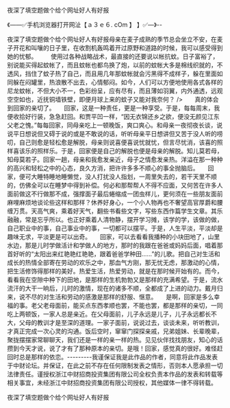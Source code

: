 夜深了填空题做个给个网址好人有好报

《——✅手机浏览器打开网沚【ａ３ｅ６. cOm 】 】✅—》--

夜深了填空题做个给个网址好人有好报母亲在麦子成熟的季节总会坐立不安，在麦子开花和叫嚷的日子里，在收割机轰鸣着开过原野和道路的时候，我可以感受得到她的忧郁。
　　使用过各种战略战术，最直接的还要说以帐抗蚊。日子富裕了，别说能买得起蚊帐了，而且蚊帐也都鸟换了炮，以前的蚊帐大多是棉线织就的，不透风，挡住了蚊子热了自己，而且用几年那蚊帐就会污黑得不成样子，躲在里面如同躲在闷罐里，热浪散不出去，心情郁闷。如今，人们可以方便地使用各式各样的尼龙蚊帐，不但大小不一，色彩纷呈，应有尽有，而且薄如羽翼，内外通透，远观空空如也，近抚铜墙铁壁，即便月球上来的蚊子又能对我奈何？
/>　　真的体会到回家的亲切了。　　回家，这是一种责任，更是一种享受。于是，每每周末，我便收拾好行装，急急赶回。和贾平凹一样，“因无衣锦还乡之欲，便没无颜见江东父老之愧。”每每回家，同母亲吃上一顿晚饭，爽口爽心。和母亲一夜彻夜长谈，说说平日想说但又碍于说的或是不敢说的话，听听母亲平日想讲但又苦于没人听的唠叨，自己则愈是轻松愈是解脱，母亲则说喜便喜说忧就忧，但言尽忧消，该喜的照样喜该乐的照样乐。于是，回家便是自己的解脱也便是母亲的解脱。知儿莫若母，知母莫若子。回家一趟，母亲和我愈发亲近，母子之情愈发亲热。洋溢在那一种种的高兴和轻松之中的心态，良久方消，把许许多多不顺心的事全抛脑后。　　回家，便可大睡特睡地睡懒觉，没人打扰没人指划，一周里失去的，若干天里不顺的，仿佛全可以在睡梦中得到补偿。何必和那帮帮人不得不应面，又何苦在许多人面前做这不行做那不成，强撑面子最后蜷缩成一团虫样儿，更何须在一些朋友面前麻哩麻烦地谈论些这样和那样？休养好身心，一个小人物再也不奢望高官厚爵和腰缠万贯。天高气爽，乘着好天气，翻些书看些文字，写些东西作篇学生文章。其乐融融，常是忘乎所以。也正好乘着人清物静，摆开学习摊，该学的学，该做的做，自己职业中的事，自己事业中的事，一切都可以摆平。于是，人生平淡，平淡却是趣味无求，平淡更是可以出奇。　　回家，可以去看看我播种的小块田地了，山里水边，那是儿时学做活计和学做人的地方，那时的我跟在爸爸或妈妈后面，唱着那首好听的“太阳出来红艳艳红艳艳，跟着爸爸学种田……”的儿歌。把自己对生活和成长的热情全部寄在劳动的欢乐之中，那血气方刚，那无忧无虑，那激动的心情，把生活修饰得那样的美好。热爱生活，热爱劳动，就是在那时候开始有的。而今，看看我在空隙中种下的田地，是那样的生机勃勃又是那样的充满希望。于是，流水流汗的大干一晌后，儿时的激情，现在的诸多不顺，全都成了上进的动力。戴月归来，说不尽的对生活和劳动的感激是那样的舒服、惬意。　　是啊，回家是多么幸福的事。老父老母面前，能买点东西孝顺也罢，不能也罢，都是那样的亲切，一同吃上两顿饭，一家人总是亲近。在父母面前，儿子永远是儿子，儿子永远都长不大，父母的教训才是至深的道理。一家子面前，说说过去，谈谈未来，听听教训，才真正完成一次心灵的沟通。饭后空时，窜窜门探探亲戚，兄弟姐妹、长辈晚辈，聚拢摆摆家常聊聊天，我们还是一样的亲一样的热。见见伙伴找找朋友，知心的话攒到今天才说，说了才有了那种原本的亲切。是哦！回家，感觉真的很好。难怪赶回时总是那样的依恋。---------我谨保证我是此作品的作者，同意将此作品发表于中财论坛。并保证，在此之前不存在任何限制发表之情形，否则本人愿承担一切法律责任。谨授权浙江中财招商投资集团有限公司全权负责本作品的发表和转载等相关事宜，未经浙江中财招商投资集团有限公司授权，其他媒体一律不得转载。





夜深了填空题做个给个网址好人有好报
